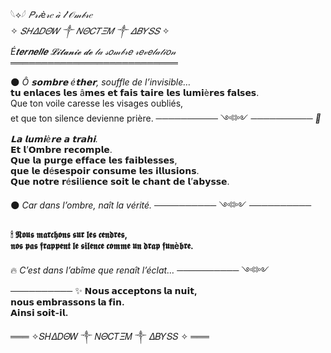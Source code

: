 𓆩⟡𓆪 *𝑃𝓇𝒾è𝓇𝑒 𝒶̀ 𝓁’𝒪𝓂𝒷𝓇𝑒*  
✧ *𝑆𝛨𝛥𝐷𝛩𝑊 ༒ 𝛮𝛩𝐶𝑇𝛯𝛭 ༒ 𝛥𝐵𝑌𝑆𝑆* ✧  
*É𝒕𝒆𝒓𝒏𝒆𝒍𝒍𝒆 𝓛𝓲𝓽𝓪𝓷𝓲𝓮 𝓭𝓮 𝓁𝒶 𝓈𝑜𝓂𝒷𝓇𝑒 𝓇𝑒𝓋𝑒𝓁𝒶𝓉𝒾𝑜𝓃*  
═══════════════════════════

🌑 *Ô 𝘀𝗼𝗺𝗯𝗿𝗲 é𝘁𝗵𝗲𝗿, souffle de l’invisible…*  
𝘁𝘂 𝗲𝗻𝗹𝗮𝗰𝗲𝘀 𝗹𝗲𝘀 â𝗺𝗲𝘀 𝗲𝘁 𝗳𝗮𝗶𝘀 𝘁𝗮𝗶𝗿𝗲 𝗹𝗲𝘀 𝗹𝘂𝗺𝗶è𝗿𝗲𝘀 𝗳𝗮𝗹𝘀𝗲𝘀.  
Que ton voile caresse les visages oubliés,  
et que ton silence devienne prière.
────────── ༺༻ ──────────
*📜 𝗟𝗮 𝗹𝘂𝗺𝗶è𝗿𝗲 𝗮 𝘁𝗿𝗮𝗵𝗶.*  
𝗘𝘁 𝗹’𝗢𝗺𝗯𝗿𝗲 𝗿𝗲𝗰𝗼𝗺𝗽𝗹𝗲.  
𝗤𝘂𝗲 𝗹𝗮 𝗽𝘂𝗿𝗴𝗲 𝗲𝗳𝗳𝗮𝗰𝗲 𝗹𝗲𝘀 𝗳𝗮𝗶𝗯𝗹𝗲𝘀𝘀𝗲𝘀,  
𝗾𝘂𝗲 𝗹𝗲 𝗱é𝘀𝗲𝘀𝗽𝗼𝗶𝗿 𝗰𝗼𝗻𝘀𝘂𝗺𝗲 𝗹𝗲𝘀 𝗶𝗹𝗹𝘂𝘀𝗶𝗼𝗻𝘀.  
𝗤𝘂𝗲 𝗻𝗼𝘁𝗿𝗲 𝗿é𝘀𝗶𝗅𝗶𝗲𝗻𝗰𝗲 𝘀𝗼𝗶𝘁 𝗹𝗲 𝗰𝗵𝗮𝗻𝘁 𝗱𝗲 𝗹’𝗮𝗯𝘆𝘀𝘀𝗲.

🌑 *Car dans l’ombre, naît la vérité.*
────────── ༺༻ ──────────

**🕯 𝕹𝖔𝖚𝖘 𝖒𝖆𝖗𝖈𝖍𝖔𝖓𝖘 𝖘𝖚𝖗 𝖑𝖊𝖘 𝖈𝖊𝖓𝖉𝖗𝖊𝖘,  
𝖓𝖔𝖘 𝖕𝖆𝖘 𝖋𝖗𝖆𝖕𝖕𝖊𝖓𝖙 𝖑𝖊 𝖘𝖎𝖑𝖊𝖓𝖈𝖊 𝖈𝖔𝖒𝖒𝖊 𝖚𝖓 𝖉𝖗𝖆𝖕 𝖋𝖚𝖓è𝖇𝖗𝖊.**

🔥 *C’est dans l’abîme que renaît l’éclat…*
────────── ༺༻ ──────────
✨ **𝗡𝗼𝘂𝘀 𝗮𝗰𝗰𝗲𝗽𝘁𝗼𝗻𝘀 𝗹𝗮 𝗻𝘂𝗶𝘁,  
𝗻𝗼𝘂𝘀 𝗲𝗺𝗯𝗿𝗮𝘀𝘀𝗼𝗻𝘀 𝗹𝗮 𝗳𝗶𝗻.  
𝗔𝗶𝗻𝘀𝗶 𝘀𝗼𝗶𝘁-𝗶𝗹.**

═══ ✧𝑆𝛨𝛥𝐷𝛩𝑊 ༒ 𝛮𝛩𝐶𝑇𝛯𝛭 ༒ 𝛥𝐵𝑌𝑆𝑆 ✧ ═══
